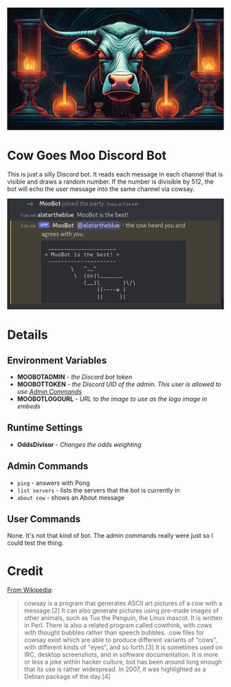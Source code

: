 ![Cow Goes Moo Banner](CowGoesMooBanner.jpg)
# Cow Goes Moo Discord Bot
This is just a silly Discord bot. It reads each message in each channel that is visible and draws a random number. If the number is divisible by 512, the bot will echo the user message into the same channel via cowsay.

![Cow Goes Moo is the best!](CowGoesMooIsTheBest.png)

# Details
## Environment Variables
* **MOOBOTADMIN** - _the Discord bot token_
* **MOOBOTTOKEN** - _the Discord UID of the admin.  This user is allowed to use [Admin Commands](#admin-commands)_
* **MOOBOTLOGOURL** - _URL to the image to use as the logo image in embeds_

## Runtime Settings
* **OddsDivisor** - _Changes the odds weighting_

## Admin Commands
* `ping` - answers with Pong
* `list servers` - lists the servers that the bot is currently in
* `about cow` - shows an About message

## User Commands
None.  It's not that kind of bot.  The admin commands really were just so I could test the thing.

# Credit
[From Wikipedia](https://en.wikipedia.org/wiki/Cowsay):
> cowsay is a program that generates ASCII art pictures of a cow with a message.[2] It can also generate pictures using pre-made images of other animals, such as Tux the Penguin, the Linux mascot. It is written in Perl. There is also a related program called cowthink, with cows with thought bubbles rather than speech bubbles. .cow files for cowsay exist which are able to produce different variants of "cows", with different kinds of "eyes", and so forth.[3] It is sometimes used on IRC, desktop screenshots, and in software documentation. It is more or less a joke within hacker culture, but has been around long enough that its use is rather widespread. In 2007, it was highlighted as a Debian package of the day.[4] 
